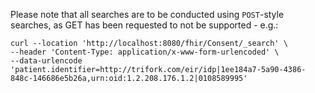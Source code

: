 Please note that all searches are to be conducted using `POST`-style searches, as GET has been requested to not be supported - e.g.:

```
curl --location 'http://localhost:8080/fhir/Consent/_search' \
--header 'Content-Type: application/x-www-form-urlencoded' \
--data-urlencode 'patient.identifier=http://trifork.com/eir/idp|1ee184a7-5a90-4386-848c-146686e5b26a,urn:oid:1.2.208.176.1.2|0108589995'
```